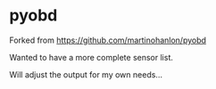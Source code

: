 pyobd
=====

Forked from https://github.com/martinohanlon/pyobd

Wanted to have a more complete sensor list.

Will adjust the output for my own needs...
